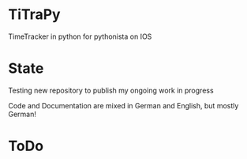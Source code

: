 # TiTraPy
TimeTracker in python for pythonista on IOS

# State

Testing new repository to publish my ongoing work in progress

Code and Documentation are mixed in German and English, but mostly German!

# ToDo

